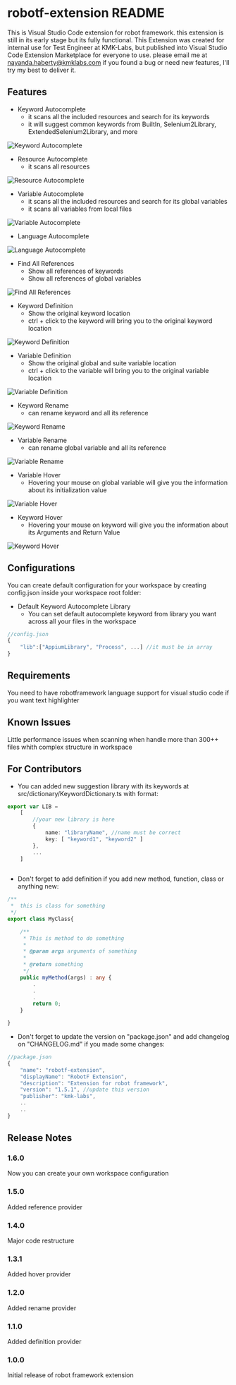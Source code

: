 # robotf-extension README

This is Visual Studio Code extension for robot framework. this extension is still in its early stage but its fully functional.
This Extension was created for internal use for Test Engineer at KMK-Labs, but published into Visual Studio Code Extension Marketplace for everyone to use. please email me at nayanda.haberty@kmklabs.com if you found a bug or need new features, I'll try my best to deliver it.

## Features

* Keyword Autocomplete
    * it scans all the included resources and search for its keywords
    * it will suggest common keywords from BuiltIn, Selenium2Library, ExtendedSelenium2Library, and more

![Keyword Autocomplete](smart-keyword-autocomplete.png)

* Resource Autocomplete
    * it scans all resources

![Resource Autocomplete](smart-resource-autocomplete.png)

* Variable Autocomplete
    * it scans all the included resources and search for its global variables
    * it scans all variables from local files

![Variable Autocomplete](smart-variable-autocomplete.png)

* Language Autocomplete

![Language Autocomplete](builtin-grammar-autocomplete.png)

* Find All References
    * Show all references of keywords
    * Show all references of global variables

![Find All References](reference-provider.png)

* Keyword Definition
    * Show the original keyword location
    * ctrl + click to the keyword will bring you to the original keyword location

![Keyword Definition](keyword-definition.png)

* Variable Definition
    * Show the original global and suite variable location
    * ctrl + click to the variable will bring you to the original variable location

![Variable Definition](variable-definition.png)

* Keyword Rename
    * can rename keyword and all its reference

![Keyword Rename](keyword-rename.png)

* Variable Rename
    * can rename global variable and all its reference

![Variable Rename](variable-rename.png)

* Variable Hover
    * Hovering your mouse on global variable will give you the information about its initialization value

![Variable Hover](variable-hover.png)

* Keyword Hover
    * Hovering your mouse on keyword will give you the information about its Arguments and Return Value

![Keyword Hover](keyword-hover.png)

## Configurations

You can create default configuration for your workspace by creating config.json inside your workspace root folder:

* Default Keyword Autocomplete Library
    * You can set default autocomplete keyword from library you want across all your files in the workspace

``` javascript
//config.json
{
    "lib":["AppiumLibrary", "Process", ...] //it must be in array
}
```

## Requirements

You need to have robotframework language support for visual studio code if you want text highlighter

## Known Issues

Little performance issues when scanning when handle more than 300++ files whith complex structure in workspace

## For Contributors

- You can added new suggestion library with its keywords at src/dictionary/KeywordDictionary.ts with format:

``` typescript
export var LIB =
	[
        //your new library is here
		{
			name: "libraryName", //name must be correct
			key: [ "keyword1", "keyword2" ]
        },
        ...
    ]
    
```

- Don't forget to add definition if you add new method, function, class or anything new:

``` typescript
/**
 *  this is class for something
 */
export class MyClass{

    /**
     * This is method to do something
     *
     * @param args arguments of something
     *
     * @return something
     */
    public myMethod(args) : any {
        .
        .
        .
        return 0;
    }

}
```

- Don't forget to update the version on "package.json" and add changelog on "CHANGELOG.md" if you made some changes:

``` javascript
//package.json
{
    "name": "robotf-extension",
    "displayName": "RobotF Extension",
    "description": "Extension for robot framework",
    "version": "1.5.1", //update this version
    "publisher": "kmk-labs",
    ..
    ..
}
```

## Release Notes

### 1.6.0
Now you can create your own workspace configuration

### 1.5.0
Added reference provider

### 1.4.0
Major code restructure

### 1.3.1
Added hover provider

### 1.2.0
Added rename provider

### 1.1.0
Added definition provider

### 1.0.0
Initial release of robot framework extension
